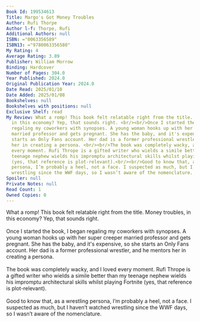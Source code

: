 ```yaml
---
Book Id: 199534613
Title: Margo's Got Money Troubles
Author: Rufi Thorpe
Author l-f: Thorpe, Rufi
Additional Authors: null
ISBN: ="0063356589"
ISBN13: ="9780063356580"
My Rating: 4
Average Rating: 3.89
Publisher: William Morrow
Binding: Hardcover
Number of Pages: 304.0
Year Published: 2024.0
Original Publication Year: 2024.0
Date Read: 2025/01/10
Date Added: 2025/01/08
Bookshelves: null
Bookshelves with positions: null
Exclusive Shelf: read
My Review: What a romp! This book felt relatable right from the title. Money troubles,
  in this economy? Yep, that sounds right. <br/><br/>Once I started the book, I began
  regaling my coworkers with synopses. A young woman hooks up with her super creeper
  married professor and gets pregnant. She has the baby, and it's expensive, so she
  starts an Only Fans account. Her dad is a former professional wrestler, and he mentors
  her in creating a persona. <br/><br/>The book was completely wacky, and I loved
  every moment. Rufi Thrope is a gifted writer who wields a simile better than my
  teenage nephew wields his impromptu architectural skills whilst playing Fortnite
  (yes, that reference is plot-relevant).<br/><br/>Good to know that, as a wrestling
  persona, I’m probably a heel, not a face. I suspected as much, but I haven’t watched
  wrestling since the WWF days, so I wasn’t aware of the nomenclature.
Spoiler: null
Private Notes: null
Read Count: 1
Owned Copies: 0
---
```


What a romp! This book felt relatable right from the title. Money troubles, in this economy? Yep, that sounds right. <br/><br/>Once I started the book, I began regaling my coworkers with synopses. A young woman hooks up with her super creeper married professor and gets pregnant. She has the baby, and it's expensive, so she starts an Only Fans account. Her dad is a former professional wrestler, and he mentors her in creating a persona. <br/><br/>The book was completely wacky, and I loved every moment. Rufi Thrope is a gifted writer who wields a simile better than my teenage nephew wields his impromptu architectural skills whilst playing Fortnite (yes, that reference is plot-relevant).<br/><br/>Good to know that, as a wrestling persona, I’m probably a heel, not a face. I suspected as much, but I haven’t watched wrestling since the WWF days, so I wasn’t aware of the nomenclature.